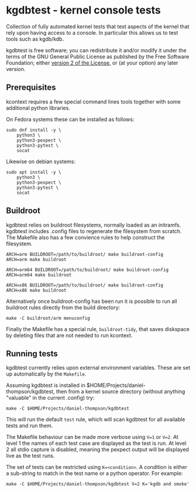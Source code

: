 kgdbtest - kernel console tests
===============================

Collection of fully automated kernel tests that test aspects of the
kernel that rely upon having access to a console. In particular this
allows us to test tools such as kgdb/kdb.

kgdbtest is free software; you can redistribute it and/or modify
it under the terms of the GNU General Public License as published by
the Free Software Foundation; either [version 2 of the
License](LICENSE.md), or (at your option) any later version.

Prerequisites
-------------

kcontext requires a few special command lines tools together with some
additional python libraries.

On Fedora systems these can be installed as follows:

~~~
sudo dnf install -y \
	python3 \
	python3-pexpect \
	python3-pytest \
	socat
~~~

Likewise on debian systems:

~~~
sudo apt install -y \
	python3 \
	python3-pexpect \
	python3-pytest \
	socat
~~~

Buildroot
---------

kgdbtest relies on buildroot filesystems, normally loaded as an
initramfs. kgdbtest includes .config files to regenerate the
filesystem from scratch. The Makefile also has a few convience
rules to help construct the filesystem.

~~~
ARCH=arm BUILDROOT=/path/to/buildroot/ make buildroot-config
ARCH=arm make buildroot

ARCH=arm64 BUILDROOT=/path/to/buildroot/ make buildroot-config
ARCH=arm64 make buildroot

ARCH=x86 BUILDROOT=/path/to/buildroot/ make buildroot-config
ARCH=x86 make buildroot
~~~

Alternatively once buildroot-config has been run it is possible
to run all buildroot rules directly from the build directory:

~~~
make -C buildroot/arm menuconfig
~~~

Finally the Makefile has a special rule, `buildroot-tidy`, that
saves diskspace by deleting files that are not needed to run
kcontext.

Running tests
-------------

kgdbtest currently relies upon external environment variables. These are
set up automatically by the `Makefile`.

Assuming kgdbtest is installed in
$HOME/Projects/daniel-thompson/kgdbtest, then from a kernel source 
directory (without anything "valuable" in the current .config) try:

~~~
make -C $HOME/Projects/daniel-thompson/kgdbtest
~~~

This will run the default `test` rule, which will scan kgdbtest for all 
available tests and run them.

The Makefile behaviour can be made more verbose using `V=1` or `V=2`. At
level 1 the names of each test case are displayed as the test is run.
At level 2 all stdio capture is disabled, meaning the pexpect output
will be displayed live as the test runs.

The set of tests can be restricted using `K=<condition>`. A condition is
either a sub-string to match in the test name or a python operator. For
example:

~~~
make -C $HOME/Projects/daniel-thompson/kgdbtest V=2 K='kgdb and smoke'
~~~
